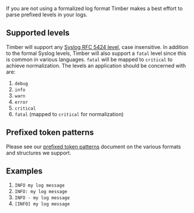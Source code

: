 If you are not using a formalized log format Timber makes a best effort to parse prefixed levels in your logs.

## Supported levels

Timber will support any [Syslog RFC 5424 level](https://en.wikipedia.org/wiki/Syslog#Severity_level), case insensitive. In addition to the formal Syslog levels, Timber will also support a `fatal` level since this is common in various languages. `fatal` will be mapped to `critical` to achieve normalization. The levels an application should be concerned with are:

1. `debug`
2. `info`
3. `warn`
4. `error`
5. `critical`
6. `fatal` (mapped to `critical` for normalization)


## Prefixed token patterns

Please see our [prefixed token patterns](/docs/concepts/log-formats-and-parsing/prefixed-token-patterns) document on the various formats and structures we support.

## Examples

1. `INFO my log message`
2. `INFO: my log message`
3. `INFO - my log message`
4. `[INFO] my log message`

